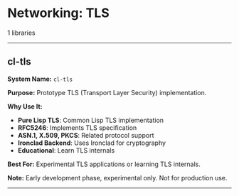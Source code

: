 # Networking: TLS

1 libraries

---

## cl-tls

**System Name:** `cl-tls`

**Purpose:** Prototype TLS (Transport Layer Security) implementation.

**Why Use It:**
- **Pure Lisp TLS**: Common Lisp TLS implementation
- **RFC5246**: Implements TLS specification
- **ASN.1, X.509, PKCS**: Related protocol support
- **Ironclad Backend**: Uses Ironclad for cryptography
- **Educational**: Learn TLS internals

**Best For:** Experimental TLS applications or learning TLS internals.

**Note:** Early development phase, experimental only. Not for production use.

---


